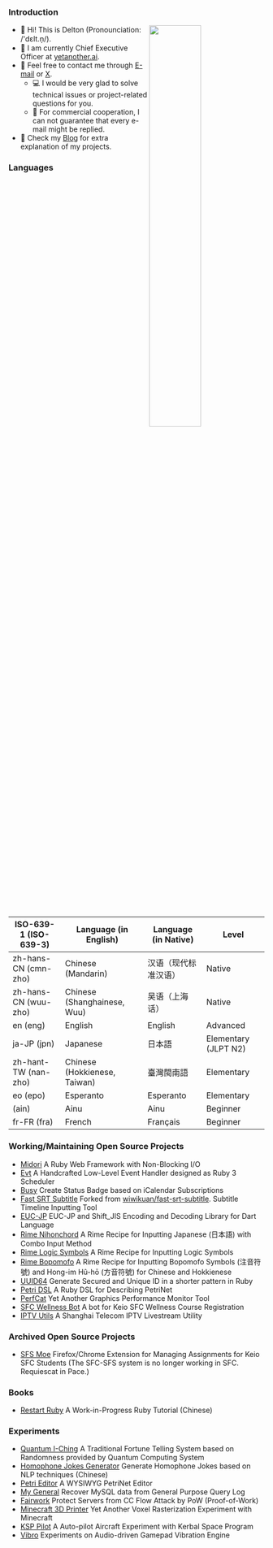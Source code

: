 ### Introduction

<a href="https://github.com/dsh0416?tab=repositories">
  <img align="right" src="https://github-readme-stats.vercel.app/api?username=dsh0416&count_private=true&show_icons=true&theme=radical" width="45%" />
</a>

- 👋 Hi! This is Delton (Pronounciation: /'dɛlt.n̩/).
- 🌱 I am currently Chief Executive Officer at [yetanother.ai](https://yetanother.ai).
- 💬 Feel free to contact me through [E-mail](mailto:delton@hey.com) or [X](https://x.com/DeltonDing).
  - 💻 I would be very glad to solve technical issues or project-related questions for you.
  - 💎 For commercial cooperation, I can not guarantee that every e-mail might be replied.
- 📰 Check my [Blog](https://coderemixer.com) for extra explanation of my projects.

### Languages

| ISO-639-1 (ISO-639-3) | Language (in English)        | Language (in Native) | Level                |
| --------------------- | ---------------------------- | -------------------- | -------------------- |
| zh-hans-CN (cmn-zho)  | Chinese (Mandarin)           | 汉语（现代标准汉语） | Native               |
| zh-hans-CN (wuu-zho)  | Chinese (Shanghainese, Wuu)  | 吴语（上海话）       | Native               |
| en (eng)              | English                      | English              | Advanced             |
| ja-JP (jpn)           | Japanese                     | 日本語               | Elementary (JLPT N2) |
| zh-hant-TW (nan-zho)  | Chinese (Hokkienese, Taiwan) | 臺灣閩南語           | Elementary           |
| eo (epo)              | Esperanto                    | Esperanto            | Elementary           |
| (ain)                 | Ainu                         | Ainu                 | Beginner             |
| fr-FR (fra)           | French                       | Français             | Beginner             |

### Working/Maintaining Open Source Projects

- [Midori](https://github.com/midori-rb/midori.rb) A Ruby Web Framework with Non-Blocking I/O
- [Evt](https://github.com/dsh0416/evt) A Handcrafted Low-Level Event Handler designed as Ruby 3 Scheduler
- [Busy](https://github.com/dsh0416/busy) Create Status Badge based on iCalendar Subscriptions
- [Fast SRT Subtitle](https://github.com/dsh0416/fast-srt-subtitle) Forked from [wiwikuan/fast-srt-subtitle](https://github.com/wiwikuan/fast-srt-subtitle). Subtitle Timeline Inputting Tool
- [EUC-JP](https://github.com/dsh0416/euc-jp) EUC-JP and Shift_JIS Encoding and Decoding Library for Dart Language
- [Rime Nihonchord](https://github.com/dsh0416/nihonchord) A Rime Recipe for Inputting Japanese (日本語) with Combo Input Method
- [Rime Logic Symbols](https://github.com/dsh0416/rime-logic) A Rime Recipe for Inputting Logic Symbols
- [Rime Bopomofo](https://github.com/dsh0416/rime-bopomofo-symbols) A Rime Recipe for Inputting Bopomofo Symbols (注音符號) and Hong-im Hû-hō (方音符號) for Chinese and Hokkienese
- [UUID64](https://github.com/heckpsi-lab/uuid64) Generate Secured and Unique ID in a shorter pattern in Ruby
- [Petri DSL](https://github.com/dsh0416/petri-dsl) A Ruby DSL for Describing PetriNet
- [PerfCat](https://github.com/dsh0416/perfcat) Yet Another Graphics Performance Monitor Tool
- [SFC Wellness Bot](https://github.com/dsh0416/sfc-wellness-bot) A bot for Keio SFC Wellness Course Registration
- [IPTV Utils](https://github.com/dsh0416/iptv-utils) A Shanghai Telecom IPTV Livestream Utility 

### Archived Open Source Projects

- [SFS Moe](https://github.com/sfc-moe/sfs-moe) Firefox/Chrome Extension for Managing Assignments for Keio SFC Students (The SFC-SFS system is no longer working in SFC. Requiescat in Pace.)

### Books

- [Restart Ruby](https://github.com/dsh0416/ruby-relearning) A Work-in-Progress Ruby Tutorial (Chinese)

### Experiments

- [Quantum I-Ching](https://github.com/dsh0416/quantum-i-ching) A Traditional Fortune Telling System based on Randomness provided by Quantum Computing System
- [Homophone Jokes Generator](https://github.com/dsh0416/homophone-jokes-generator) Generate Homophone Jokes based on NLP techniques (Chinese)
- [Petri Editor](https://github.com/dsh0416/petri-editor) A WYSIWYG PetriNet Editor
- [My General](https://github.com/dsh0416/my-general) Recover MySQL data from General Purpose Query Log
- [Fairwork](https://github.com/dsh0416/fairwork) Protect Servers from CC Flow Attack by PoW (Proof-of-Work)
- [Minecraft 3D Printer](https://github.com/dsh0416/minecraft-3d-printer) Yet Another Voxel Rasterization Experiment with Minecraft
- [KSP Pilot](https://github.com/dsh0416/ksp-pilot) A Auto-pilot Aircraft Experiment with Kerbal Space Program
- [Vibro](https://githubn.com/dsh0416/vibro) Experiments on Audio-driven Gamepad Vibration Engine
